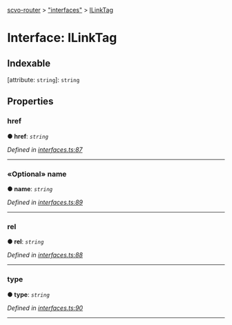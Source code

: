 [scvo-router](../README.md) > ["interfaces"](../modules/_interfaces_.md) > [ILinkTag](../interfaces/_interfaces_.ilinktag.md)



# Interface: ILinkTag

## Indexable

\[attribute: `string`\]:&nbsp;`string`

## Properties
<a id="href"></a>

###  href

**●  href**:  *`string`* 

*Defined in [interfaces.ts:87](https://github.com/scvodigital/scvo-router/blob/138c96a/src/interfaces.ts#L87)*





___

<a id="name"></a>

### «Optional» name

**●  name**:  *`string`* 

*Defined in [interfaces.ts:89](https://github.com/scvodigital/scvo-router/blob/138c96a/src/interfaces.ts#L89)*





___

<a id="rel"></a>

###  rel

**●  rel**:  *`string`* 

*Defined in [interfaces.ts:88](https://github.com/scvodigital/scvo-router/blob/138c96a/src/interfaces.ts#L88)*





___

<a id="type"></a>

###  type

**●  type**:  *`string`* 

*Defined in [interfaces.ts:90](https://github.com/scvodigital/scvo-router/blob/138c96a/src/interfaces.ts#L90)*





___


